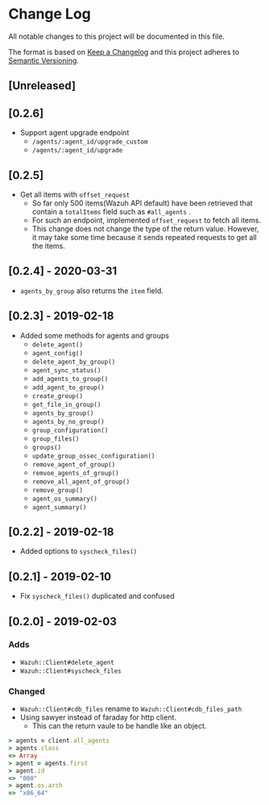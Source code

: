 # Change Log

All notable changes to this project will be documented in this file.

The format is based on [Keep a Changelog](http://keepachangelog.com/)
and this project adheres to [Semantic Versioning](http://semver.org/).

## [Unreleased]

## [0.2.6]

- Support agent upgrade endpoint
  - `/agents/:agent_id/upgrade_custom`
  - `/agents/:agent_id/upgrade`

## [0.2.5]

- Get all items with `offset_request`
  - So far only 500 items(Wazuh API default) have been retrieved that contain a `totalItems` field such as `#all_agents` .
  - For such an endpoint, implemented `offset_request` to fetch all items.
  - This change does not change the type of the return value. However, it may take some time because it sends repeated requests to get all the items.

## [0.2.4] - 2020-03-31

- `agents_by_group` also returns the `item` field.

## [0.2.3] - 2019-02-18

- Added some methods for agents and groups
  - `delete_agent()`
  - `agent_config()`
  - `delete_agent_by_group()`
  - `agent_sync_status()`
  - `add_agents_to_group()`
  - `add_agent_to_group()`
  - `create_group()`
  - `get_file_in_group()`
  - `agents_by_group()`
  - `agents_by_no_group()`
  - `group_configuration()`
  - `group_files()`
  - `groups()`
  - `update_group_ossec_configuration()`
  - `remove_agent_of_group()`
  - `remvoe_agents_of_group()`
  - `remove_all_agent_of_group()`
  - `remove_group()`
  - `agent_os_summary()`
  - `agent_summary()`

## [0.2.2] - 2019-02-18

- Added options to `syscheck_files()`

## [0.2.1] - 2019-02-10

- Fix `syscheck_files()` duplicated and confused

## [0.2.0] - 2019-02-03

### Adds

- `Wazuh::Client#delete_agent`
- `Wazuh::Client#syscheck_files`

### Changed

- `Wazuh::Client#cdb_files` rename to `Wazuh::Client#cdb_files_path`
- Using sawyer instead of faraday for http client.
  - This can the return vaule to be handle like an object.

```ruby
> agents = client.all_agents
> agents.class
=> Array
> agent = agents.first
> agent.id
=> "000"
> agent.os.arch
=> "x86_64"
```

